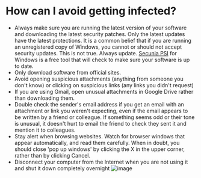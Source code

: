 [Title]: # (How can I avoid getting infected?)
[Difficulty]: # (Beginner)
[Order]: # (7)

# How can I avoid getting infected?

*   Always make sure you are running the latest version of your software and downloading the latest security patches. Only the latest updates have the latest protections. It is a common belief that if you are running an unregistered copy of Windows, you cannot or should not accept security updates. This is not true. Always update. [Secunia PSI](https://secunia.com/products/consumer/psi/sys_req/) for Windows is a free tool that will check to make sure your software is up to date.
*   Only download software from official sites.
*   Avoid opening suspicious attachments (anything from someone you don't know) or clicking on suspicious links (any links you didn't request)
*   If you are using Gmail, open unusual attachments in Google Drive rather than downloading them.
*   Double check the sender's email address if you get an email with an attachment or link you weren't expecting, even if the email appears to be written by a friend or colleague. If something seems odd or their tone is unusual, it doesn't hurt to email the friend to check they sent it and mention it to colleagues.
*   Stay alert when browsing websites. Watch for browser windows that appear automatically, and read them carefully. When in doubt, you should close 'pop up windows' by clicking the X in the upper corner, rather than by clicking Cancel.
*   Disconnect your computer from the Internet when you are not using it and shut it down completely overnight
![image](malware4.png)